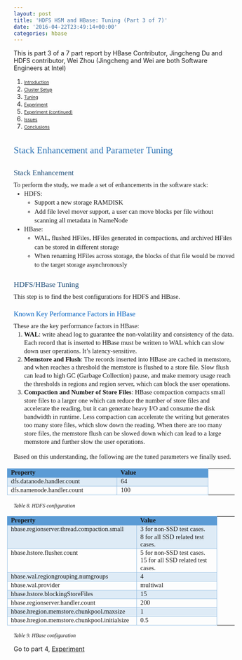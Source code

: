 ```yaml
---
layout: post
title: 'HDFS HSM and HBase: Tuning (Part 3 of 7)'
date: '2016-04-22T23:49:14+00:00'
categories: hbase
---
```

<p>This is part 3 of a 7 part report by HBase Contributor, Jingcheng Du and HDFS contributor, Wei Zhou (Jingcheng and Wei are both Software Engineers at Intel)&nbsp;</p> 
  <ol> 
    <li><a href="https://blogs.apache.org/hbase/entry/hdfs_hsm_and_hbase_part"><font size="1">Introduction</font></a></li> 
    <li><a href="https://blogs.apache.org/hbase/entry/hdfs_hsm_and_hbase_cluster"><font size="1">Cluster Setup</font></a></li> 
    <li><a href="https://blogs.apache.org/hbase/entry/hdfs_hsm_and_hbase_tuning"><font size="1">Tuning</font></a></li> 
    <li><a href="https://blogs.apache.org/hbase/entry/hdfs_hsm_and_hbase_cluster1"><font size="1">Experiment</font></a></li> 
    <li><a href="https://blogs.apache.org/hbase/entry/hdfs_hsm_and_hbase_cluster2"><font size="1">Experiment (continued)</font></a></li> 
    <li><a href="https://blogs.apache.org/hbase/entry/hdfs_hsm_and_hbase_cluster3"><font size="1">Issues</font></a></li> 
    <li><a href="https://blogs.apache.org/hbase/entry/hdfs_hsm_and_hbase_cluster4"><font size="1">Conclusions</font></a></li> 
  </ol> 
  <h1 dir="ltr" style="line-height: 1.38; margin-top: 24pt; margin-bottom: 6pt;" id="docs-internal-guid-894f636c-4051-61e6-cd5a-f52654a3a963"><span style="font-size: 21.3333px; font-family: Calibri; color: #2e74b5; font-weight: 400; vertical-align: baseline; background-color: transparent;">Stack Enhancement and Parameter Tuning</span></h1> 
  <h2 dir="ltr" style="line-height: 1.38; margin-top: 18pt; margin-bottom: 4pt;"><span style="font-size: 17.3333px; font-family: Calibri; color: #1e4d78; font-weight: 400; vertical-align: baseline; background-color: transparent;">Stack Enhancement</span></h2> 
  <p dir="ltr" style="line-height: 1.38; margin-top: 0pt; margin-bottom: 0pt;"><span style="font-size: 14.6667px; font-family: Calibri; vertical-align: baseline; background-color: transparent;">To perform the study, we made a set of enhancements in the software stack:</span></p> 
  <ul style="margin-top: 0pt; margin-bottom: 0pt;"> 
    <li dir="ltr" style="list-style-type: disc; font-size: 14.6667px; font-family: Calibri; vertical-align: baseline; background-color: transparent;"> 
      <p dir="ltr" style="line-height: 1.38; margin-top: 0pt; margin-bottom: 0pt;"><span style="font-size: 14.6667px; vertical-align: baseline; background-color: transparent;">HDFS:</span></p> 
    </li> 
    <ul style="margin-top: 0pt; margin-bottom: 0pt;"> 
      <li dir="ltr" style="list-style-type: circle; font-size: 14.6667px; font-family: Calibri; vertical-align: baseline; background-color: transparent;"> 
        <p dir="ltr" style="line-height: 1.38; margin-top: 0pt; margin-bottom: 0pt;"><span style="font-size: 9.33333px; vertical-align: baseline; background-color: transparent;"> </span><span style="font-size: 14.6667px; vertical-align: baseline; background-color: transparent;">Support a new storage RAMDISK</span></p> 
      </li> 
      <li dir="ltr" style="list-style-type: circle; font-size: 14.6667px; font-family: Calibri; vertical-align: baseline; background-color: transparent;"> 
        <p dir="ltr" style="line-height: 1.38; margin-top: 0pt; margin-bottom: 0pt;"><span style="font-size: 14.6667px; vertical-align: baseline; background-color: transparent;">Add file level mover support, a user can move blocks per file without scanning all metadata in NameNode</span></p> 
      </li> 
    </ul> 
    <li dir="ltr" style="list-style-type: disc; font-size: 14.6667px; font-family: Calibri; vertical-align: baseline; background-color: transparent;"> 
      <p dir="ltr" style="line-height: 1.38; margin-top: 0pt; margin-bottom: 0pt;"><span style="font-size: 9.33333px; vertical-align: baseline; background-color: transparent;"> </span><span style="font-size: 14.6667px; vertical-align: baseline; background-color: transparent;">HBase:</span></p> 
    </li> 
    <ul style="margin-top: 0pt; margin-bottom: 0pt;"> 
      <li dir="ltr" style="list-style-type: circle; font-size: 14.6667px; font-family: Calibri; vertical-align: baseline; background-color: transparent;"> 
        <p dir="ltr" style="line-height: 1.38; margin-top: 0pt; margin-bottom: 0pt;"><span style="font-size: 14.6667px; vertical-align: baseline; background-color: transparent;">WAL, flushed HFiles, HFiles generated in compactions, and archived HFiles can be stored in different storage</span></p> 
      </li> 
      <li dir="ltr" style="list-style-type: circle; font-size: 14.6667px; font-family: Calibri; vertical-align: baseline; background-color: transparent;"> 
        <p dir="ltr" style="line-height: 1.38; margin-top: 0pt; margin-bottom: 0pt;"><span style="font-size: 14.6667px; vertical-align: baseline; background-color: transparent;">When renaming HFiles across storage, the blocks of that file would be moved to the target storage asynchronously</span></p> 
      </li> 
    </ul> 
  </ul> 
  <h2 dir="ltr" style="line-height: 1.38; margin-top: 18pt; margin-bottom: 4pt;"><span style="font-size: 17.3333px; font-family: Calibri; color: #1e4d78; font-weight: 400; vertical-align: baseline; background-color: transparent;">HDFS/HBase Tuning</span></h2> 
  <p dir="ltr" style="line-height: 1.38; margin-top: 0pt; margin-bottom: 0pt;"><span style="font-size: 14.6667px; font-family: Calibri; vertical-align: baseline; background-color: transparent;">This step is to find the best configurations for HDFS and HBase.</span></p> 
  <h3 dir="ltr" style="line-height: 1.38; margin-top: 14pt; margin-bottom: 4pt;"><span style="font-size: 16px; font-family: Calibri; color: #0563c1; font-weight: 400; vertical-align: baseline; background-color: transparent;">Known Key Performance Factors in HBase</span></h3> 
  <p dir="ltr" style="line-height: 1.38; margin-top: 0pt; margin-bottom: 0pt;"><span style="font-size: 14.6667px; font-family: Calibri; vertical-align: baseline; background-color: transparent;">These are the key performance factors in HBase:</span></p> 
  <ol style="margin-top: 0pt; margin-bottom: 0pt;"> 
    <li dir="ltr" style="list-style-type: decimal; font-size: 14.6667px; font-family: Calibri; vertical-align: baseline; background-color: transparent;"> 
      <p dir="ltr" style="line-height: 1.284; margin-top: 0pt; margin-bottom: 0pt;"><span style="font-size: 9.33333px; vertical-align: baseline; background-color: transparent;"> </span><span style="font-size: 14.6667px; font-weight: 700; vertical-align: baseline; background-color: transparent;">WAL</span><span style="font-size: 14.6667px; vertical-align: baseline; background-color: transparent;">: write ahead log to guarantee the non-volatility and consistency of the data. Each record that is inserted to HBase must be written to WAL which can slow down user operations. It’s latency-sensitive.</span></p> 
    </li> 
    <li dir="ltr" style="list-style-type: decimal; font-size: 14.6667px; font-family: Calibri; vertical-align: baseline; background-color: transparent;"> 
      <p dir="ltr" style="line-height: 1.284; margin-top: 0pt; margin-bottom: 0pt;"><span style="font-size: 14.6667px; font-weight: 700; vertical-align: baseline; background-color: transparent;">Memstore and Flush</span><span style="font-size: 14.6667px; vertical-align: baseline; background-color: transparent;">: The records inserted into HBase are cached in memstore, and when reaches a threshold the memstore is flushed to a store file. Slow flush can lead to high GC (Garbage Collection) pause, and make memory usage reach the thresholds in regions and region server, which can block the user operations.</span></p> 
    </li> 
    <li dir="ltr" style="list-style-type: decimal; font-size: 14.6667px; font-family: Calibri; vertical-align: baseline; background-color: transparent;"> 
      <p dir="ltr" style="line-height: 1.284; margin-top: 0pt; margin-bottom: 0pt;"><span style="font-size: 14.6667px; font-weight: 700; vertical-align: baseline; background-color: transparent;">Compaction and Number of Store Files</span><span style="font-size: 14.6667px; vertical-align: baseline; background-color: transparent;">: HBase compaction compacts small store files to a larger one which can reduce the number of store files and accelerate the reading, but it can generate heavy I/O and consume the disk bandwidth in runtime. Less compaction can accelerate the writing but generates too many store files, which slow down the reading. When there are too many store files, the memstore flush can be slowed down which can lead to a large memstore and further slow the user operations.</span></p>
      <p> </p> 
    </li> 
  </ol> 
  <p dir="ltr" style="line-height: 1.38; margin-top: 0pt; margin-bottom: 0pt;"><span style="font-size: 14.6667px; font-family: Calibri; vertical-align: baseline; background-color: transparent;"> </span></p> 
  <p dir="ltr" style="line-height: 1.38; margin-top: 0pt; margin-bottom: 0pt;"><span style="font-size: 14.6667px; font-family: Calibri; vertical-align: baseline; background-color: transparent;">Based on this understanding, the following are the tuned parameters we finally used.</span></p> 
  <p dir="ltr" style="line-height: 1.38; margin-top: 0pt; margin-bottom: 0pt;"><span style="font-size: 14.6667px; font-family: Arial; vertical-align: baseline; background-color: transparent;"> </span></p> 
  <div dir="ltr" style="margin-left: -11.5pt;"> 
    <table style="border: none; border-collapse: collapse;"><colgroup><col width="306" /><col width="333" /><col width="17" /><col width="92" /></colgroup> 
      <tbody> 
        <tr style="height: 20px;"> 
          <td style="border-style: solid; border-color: #5b9bd5 #000000 #5b9bd5 #5b9bd5; border-width: 1px 0px 1px 1px; vertical-align: top; padding: 0px 8px; background-color: #5b9bd5;"> 
            <p dir="ltr" style="line-height: 1.2; margin-top: 0pt; margin-bottom: 0pt; text-align: justify;"><span style="font-size: 14.6667px; font-family: Calibri; font-weight: 700; vertical-align: baseline; background-color: transparent;">Property</span></p> 
          </td> 
          <td style="border-style: solid; border-color: #5b9bd5 #5b9bd5 #5b9bd5 #000000; border-width: 1px 1px 1px 0px; vertical-align: top; padding: 0px 8px; background-color: #5b9bd5;"> 
            <p dir="ltr" style="line-height: 1.2; margin-top: 0pt; margin-bottom: 0pt; text-align: justify;"><span style="font-size: 14.6667px; font-family: Calibri; font-weight: 700; vertical-align: baseline; background-color: transparent;">Value</span></p> 
          </td> 
        </tr> 
        <tr style="height: 20px;"> 
          <td style="border-style: solid; border-color: #5b9bd5 #9cc3e5 #9cc3e5; border-width: 1px; vertical-align: top; padding: 0px 8px; background-color: #deebf6;"> 
            <p dir="ltr" style="line-height: 1.2; margin-top: 0pt; margin-bottom: 0pt; text-align: justify;"><span style="font-size: 14.6667px; font-family: Calibri; vertical-align: baseline; background-color: transparent;">dfs.datanode.handler.count</span></p> 
          </td> 
          <td style="border-style: solid; border-color: #5b9bd5 #9cc3e5 #9cc3e5; border-width: 1px; vertical-align: top; padding: 0px 8px; background-color: #deebf6;"> 
            <p dir="ltr" style="line-height: 1.2; margin-top: 0pt; margin-bottom: 0pt;"><span style="font-size: 14.6667px; font-family: Calibri; vertical-align: baseline; background-color: transparent;">64</span></p> 
          </td> 
        </tr> 
        <tr style="height: 20px;"> 
          <td style="border: 1px solid #9cc3e5; vertical-align: top; padding: 0px 8px;"> 
            <p dir="ltr" style="line-height: 1.2; margin-top: 0pt; margin-bottom: 0pt; text-align: justify;"><span style="font-size: 14.6667px; font-family: Calibri; vertical-align: baseline; background-color: transparent;">dfs.namenode.handler.count</span></p> 
          </td> 
          <td style="border: 1px solid #9cc3e5; vertical-align: top; padding: 0px 8px;"> 
            <p dir="ltr" style="line-height: 1.2; margin-top: 0pt; margin-bottom: 0pt;"><span style="font-size: 14.6667px; font-family: Calibri; vertical-align: baseline; background-color: transparent;">100</span></p> 
          </td> 
        </tr> 
      </tbody> 
    </table> 
  </div> 
  <p dir="ltr" style="line-height: 1.38; margin-top: 0pt; margin-bottom: 0pt;"><span style="font-size: 12px; font-family: Calibri; font-style: italic; vertical-align: baseline; background-color: transparent;">Table 8. HDFS configuration</span></p> 
  <p dir="ltr" style="line-height: 1.38; margin-top: 0pt; margin-bottom: 0pt;"><span style="font-size: 14.6667px; font-family: Arial; vertical-align: baseline; background-color: transparent;"> </span></p> 
  <div dir="ltr" style="margin-left: -11.5pt;"> 
    <table style="border: none; border-collapse: collapse;"><colgroup><col width="307" /><col width="330" /><col width="15" /><col width="77" /></colgroup> 
      <tbody> 
        <tr style="height: 20px;"> 
          <td style="border-style: solid; border-color: #5b9bd5 #000000 #5b9bd5 #5b9bd5; border-width: 1px 0px 1px 1px; vertical-align: top; padding: 0px 8px; background-color: #5b9bd5;"> 
            <p dir="ltr" style="line-height: 1.2; margin-top: 0pt; margin-bottom: 0pt; text-align: justify;"><span style="font-size: 14.6667px; font-family: Calibri; font-weight: 700; vertical-align: baseline; background-color: transparent;">Property</span></p> 
          </td> 
          <td style="border-style: solid; border-color: #5b9bd5 #5b9bd5 #5b9bd5 #000000; border-width: 1px 1px 1px 0px; vertical-align: top; padding: 0px 8px; background-color: #5b9bd5;"> 
            <p dir="ltr" style="line-height: 1.2; margin-top: 0pt; margin-bottom: 0pt; text-align: justify;"><span style="font-size: 14.6667px; font-family: Calibri; font-weight: 700; vertical-align: baseline; background-color: transparent;">Value</span></p> 
          </td> 
        </tr> 
        <tr style="height: 20px;"> 
          <td style="border-style: solid; border-color: #5b9bd5 #9cc3e5 #9cc3e5; border-width: 1px; vertical-align: top; padding: 0px 8px; background-color: #deebf6;"> 
            <p dir="ltr" style="line-height: 1.2; margin-top: 0pt; margin-bottom: 0pt; text-align: justify;"><span style="font-size: 14.6667px; font-family: Calibri; vertical-align: baseline; background-color: transparent;">hbase.regionserver.thread.compaction.small</span></p> 
          </td> 
          <td style="border-style: solid; border-color: #5b9bd5 #9cc3e5 #9cc3e5; border-width: 1px; vertical-align: top; padding: 0px 8px; background-color: #deebf6;"> 
            <p dir="ltr" style="line-height: 1.2; margin-top: 0pt; margin-bottom: 0pt;"><span style="font-size: 14.6667px; font-family: Calibri; vertical-align: baseline; background-color: transparent;">3 for non-SSD test cases.</span></p> 
            <p dir="ltr" style="line-height: 1.2; margin-top: 0pt; margin-bottom: 0pt;"><span style="font-size: 14.6667px; font-family: Calibri; vertical-align: baseline; background-color: transparent;">8 for all SSD related test cases.</span></p> 
          </td> 
        </tr> 
        <tr style="height: 20px;"> 
          <td style="border: 1px solid #9cc3e5; vertical-align: top; padding: 0px 8px;"> 
            <p dir="ltr" style="line-height: 1.2; margin-top: 0pt; margin-bottom: 0pt; text-align: justify;"><span style="font-size: 14.6667px; font-family: Calibri; vertical-align: baseline; background-color: transparent;">hbase.hstore.flusher.count</span></p> 
          </td> 
          <td style="border: 1px solid #9cc3e5; vertical-align: top; padding: 0px 8px;"> 
            <p dir="ltr" style="line-height: 1.2; margin-top: 0pt; margin-bottom: 0pt;"><span style="font-size: 14.6667px; font-family: Calibri; vertical-align: baseline; background-color: transparent;">5 for non-SSD test cases.</span></p> 
            <p dir="ltr" style="line-height: 1.2; margin-top: 0pt; margin-bottom: 0pt;"><span style="font-size: 14.6667px; font-family: Calibri; vertical-align: baseline; background-color: transparent;">15 for all SSD related test cases.</span></p> 
          </td> 
        </tr> 
        <tr style="height: 20px;"> 
          <td style="border: 1px solid #9cc3e5; vertical-align: top; padding: 0px 8px; background-color: #deebf6;"> 
            <p dir="ltr" style="line-height: 1.2; margin-top: 0pt; margin-bottom: 0pt; text-align: justify;"><span style="font-size: 14.6667px; font-family: Calibri; vertical-align: baseline; background-color: transparent;">hbase.wal.regiongrouping.numgroups</span></p> 
          </td> 
          <td style="border: 1px solid #9cc3e5; vertical-align: top; padding: 0px 8px; background-color: #deebf6;"> 
            <p dir="ltr" style="line-height: 1.2; margin-top: 0pt; margin-bottom: 0pt;"><span style="font-size: 14.6667px; font-family: Calibri; vertical-align: baseline; background-color: transparent;">4</span></p> 
          </td> 
        </tr> 
        <tr style="height: 20px;"> 
          <td style="border: 1px solid #9cc3e5; vertical-align: top; padding: 0px 8px;"> 
            <p dir="ltr" style="line-height: 1.2; margin-top: 0pt; margin-bottom: 0pt; text-align: justify;"><span style="font-size: 14.6667px; font-family: Calibri; vertical-align: baseline; background-color: transparent;">hbase.wal.provider</span></p> 
          </td> 
          <td style="border: 1px solid #9cc3e5; vertical-align: top; padding: 0px 8px;"> 
            <p dir="ltr" style="line-height: 1.2; margin-top: 0pt; margin-bottom: 0pt;"><span style="font-size: 14.6667px; font-family: Calibri; vertical-align: baseline; background-color: transparent;">multiwal</span></p> 
          </td> 
        </tr> 
        <tr style="height: 20px;"> 
          <td style="border: 1px solid #9cc3e5; vertical-align: top; padding: 0px 8px; background-color: #deebf6;"> 
            <p dir="ltr" style="line-height: 1.2; margin-top: 0pt; margin-bottom: 0pt; text-align: justify;"><span style="font-size: 14.6667px; font-family: Calibri; vertical-align: baseline; background-color: transparent;">hbase.hstore.blockingStoreFiles</span></p> 
          </td> 
          <td style="border: 1px solid #9cc3e5; vertical-align: top; padding: 0px 8px; background-color: #deebf6;"> 
            <p dir="ltr" style="line-height: 1.2; margin-top: 0pt; margin-bottom: 0pt;"><span style="font-size: 14.6667px; font-family: Calibri; vertical-align: baseline; background-color: transparent;">15</span></p> 
          </td> 
        </tr> 
        <tr style="height: 20px;"> 
          <td style="border: 1px solid #9cc3e5; vertical-align: top; padding: 0px 8px;"> 
            <p dir="ltr" style="line-height: 1.2; margin-top: 0pt; margin-bottom: 0pt; text-align: justify;"><span style="font-size: 14.6667px; font-family: Calibri; vertical-align: baseline; background-color: transparent;">hbase.regionserver.handler.count</span></p> 
          </td> 
          <td style="border: 1px solid #9cc3e5; vertical-align: top; padding: 0px 8px;"> 
            <p dir="ltr" style="line-height: 1.2; margin-top: 0pt; margin-bottom: 0pt;"><span style="font-size: 14.6667px; font-family: Calibri; vertical-align: baseline; background-color: transparent;">200</span></p> 
          </td> 
        </tr> 
        <tr style="height: 20px;"> 
          <td style="border: 1px solid #9cc3e5; vertical-align: top; padding: 0px 8px; background-color: #deebf6;"> 
            <p dir="ltr" style="line-height: 1.2; margin-top: 0pt; margin-bottom: 0pt; text-align: justify;"><span style="font-size: 14.6667px; font-family: Calibri; vertical-align: baseline; background-color: transparent;">hbase.hregion.memstore.chunkpool.maxsize</span></p> 
          </td> 
          <td style="border: 1px solid #9cc3e5; vertical-align: top; padding: 0px 8px; background-color: #deebf6;"> 
            <p dir="ltr" style="line-height: 1.2; margin-top: 0pt; margin-bottom: 0pt;"><span style="font-size: 14.6667px; font-family: Calibri; vertical-align: baseline; background-color: transparent;">1</span></p> 
          </td> 
        </tr> 
        <tr style="height: 20px;"> 
          <td style="border: 1px solid #9cc3e5; vertical-align: top; padding: 0px 8px;"> 
            <p dir="ltr" style="line-height: 1.2; margin-top: 0pt; margin-bottom: 0pt; text-align: justify;"><span style="font-size: 14.6667px; font-family: Calibri; vertical-align: baseline; background-color: transparent;">hbase.hregion.memstore.chunkpool.initialsize</span></p> 
          </td> 
          <td style="border: 1px solid #9cc3e5; vertical-align: top; padding: 0px 8px;"> 
            <p dir="ltr" style="line-height: 1.2; margin-top: 0pt; margin-bottom: 0pt;"><span style="font-size: 14.6667px; font-family: Calibri; vertical-align: baseline; background-color: transparent;">0.5</span></p> 
          </td> 
        </tr> 
      </tbody> 
    </table> 
  </div> 
  <p><span style="font-size: 12px; font-family: Calibri; font-style: italic; vertical-align: baseline; background-color: transparent;">Table 9. HBase configuration</span></p> 
  <p>Go to part 4,&nbsp;<a href="https://blogs.apache.org/hbase/entry/hdfs_hsm_and_hbase_cluster1">Experiment</a></p> 
  <p> </p>
